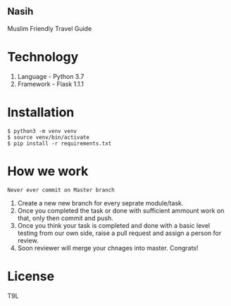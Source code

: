 ## Nasih
Muslim Friendly Travel Guide

# Technology
1. Language - Python 3.7
2. Framework -  Flask 1.1.1


# Installation
```
$ python3 -m venv venv
$ source venv/bin/activate
$ pip install -r requirements.txt
```

# How we work 
```Never ever commit on Master branch```
1. Create a new new branch for every seprate module/task.
2. Once you completed the task or done with sufficient ammount work on that, only then commit and push.
3. Once you think your task is completed and done with a basic level testing from our own side, raise a pull request and assign a person for review.
4. Soon reviewer will merge your chnages into master. Congrats!


# License
T9L
